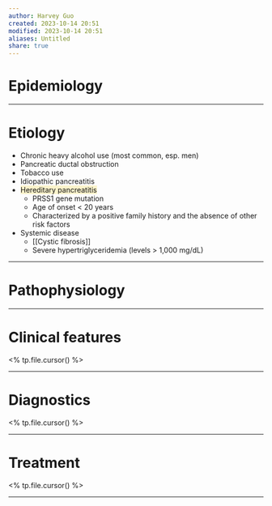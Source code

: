 ```yaml
---
author: Harvey Guo
created: 2023-10-14 20:51
modified: 2023-10-14 20:51
aliases: Untitled
share: true
---
```

# Epidemiology


---
# Etiology
- Chronic heavy alcohol use (most common, esp. men)
- Pancreatic ductal obstruction
- Tobacco use
- Idiopathic pancreatitis
- <span style="background:rgba(240, 200, 0, 0.2)">Hereditary pancreatitis</span>
	- PRSS1 gene mutation
	- Age of onset < 20 years
	- Characterized by a positive family history and the absence of other risk factors
- Systemic disease
	- [[Cystic fibrosis]]
	- Severe hypertriglyceridemia (levels > 1,000 mg/dL)

---
# Pathophysiology


---
# Clinical features
<% tp.file.cursor() %>

---
# Diagnostics
<% tp.file.cursor() %>

---
# Treatment
<% tp.file.cursor() %>

---
